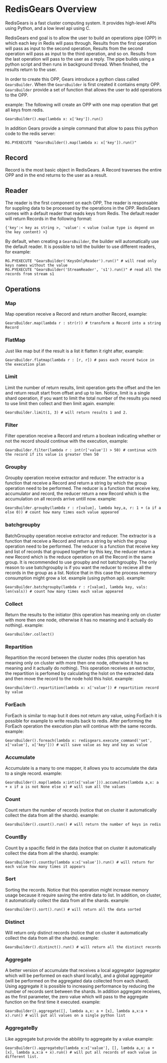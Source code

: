 # RedisGears Overview
RedisGears is a fast cluster computing system. It provides high-level APIs using Python, and a low level api using C.

RedisGears end goal is to allow the user to build an operations pipe (OPP) in which each key in Redis will pass through. Results from the first operation will pass as input to the second operation, Results from the second operation will pass as input to the third operation, and so on. Results from the last operation will pass to the user as a reply. The pipe builds using a python script and then runs in background thread. When finished, the results return to the user.

In order to create this OPP, Gears introduce a python class called `GearsBuilder`. When the `GearsBuilder` is first created it contains empty OPP. `GearsBuilder` provide a set of function that allows the user to add operations to the OPP.

example:
The following will create an OPP with one map operation that get all keys from redis.
```
GearsBuilder().map(lambda x: x['key']).run()
```

In addition Gears provide a simple command that allow to pass this python code to the redis server:
```
RG.PYEXECUTE "GearsBuilder().map(lambda x: x['key']).run()"
```

## Record
Record is the most basic object in RedisGears. A Record traverses the entire OPP and in the end returns to the user as a result.

## Reader
The reader is the first component on each OPP, The reader is responsable for suppling data to be processed by the operations in the OPP. RedisGears comes with a default reader that reads keys from Redis. The default reader will return Records in the following format:
```
{'key':< key as string >, 'value': < value (value type is depend on the key content) >}
```

By default, when creating a `GearsBuilder`, the builder will automatically use the default reader. It is possible to tell the builder to use different readers, for example:
```
RG.PYEXECUTE "GearsBuilder('KeysOnlyReader').run()" # will read only keys names without the value
RG.PYEXECUTE "GearsBuilder('StreamReader', 's1').run()" # read all the records from stream s1
```


## Operations

### Map
Map operation receive a Record and return another Record, example:
```
GearsBuilder.map(lambda r : str(r)) # transform a Record into a string Record
```

### FlatMap
Just like map but if the result is a list it flatten it right after, example:
```
GearsBuilder.flatmap(lambda r : [r, r]) # pass each record twice in the execution plan
```

### Limit
Limit the number of return results, limit operation gets the offset and the len and return result start from offset and up to len. Notice, limit is a single shard operation, if you want to limit the total number of the results you need to use limit then collect and then limit again. example:
```
GearsBuilder.limit(1, 3) # will return results 1 and 2.
```

### Filter
Filter operation receive a Record and return a boolean indicating whether or not the record should continue with the execution, example:
```
GearsBuilder.filter(lambda r : int(r['value']) > 50) # continue with the record if its value is greater then 50
```

### Groupby
Groupby operation receive extractor and reducer. The extractor is a function that receive a Record and return a string by which the group operation need to be performed. The reducer is a function that receive key, accumulator and record, the reducer return a new Record which is the accumulation on all records arrive untill now. example:
```
GearsBuilder.groupby(lambda r : r[value], lambda key,a, r: 1 + (a if a else 0)) # count how many times each value appeared
```

### batchgroupby
BatchGroupby operation receive extractor and reducer. The extractor is a function that receive a Record and return a string by which the group operation need to be performed. The reducer is a function that receive key and list of records that grouped together by this key, the reducer return a new Record which is the reduce operation on all the Record in the same group.
It is recommended to use groupby and not batchgroupby. The only reason to use batchgroupby is if you want the reducer to recieve all the records in the group as a list. Notice that in this case the process memory consumption might grow a lot. example (using python api).
example:
```
GearsBuilder.batchgroupby(lambda r : r[value], lambda key, vals: len(vals)) # count how many times each value appeared
```

### Collect
Return the results to the initiator (this operation has meaning only on cluster with more then one node, otherwise it has no meaning and it actually do nothing). example:
```
GearsBuilder.collect()
```

### Repartition
Repartition the record between the cluster nodes (this operation has meaning only on cluster with more then one node, otherwise it has no meaning and it actually do nothing). This operation receives an extractor, the repartition is perfomed by calculating the hslot on the extracted data and then move the record to the node hold this hslot.
example:
```
GearsBuilder().repartition(lambda x: x['value']) # repartition record by value
```

### ForEach
ForEach is similar to map but it does not return any value, using ForEach it is possible for example to write results back to redis. After performing the ForEach operation the execution plan will continue with the same records.
example:
```
GearsBuilder().foreach(lambda x: redisgears.execute_command('set', x['value'], x['key'])) # will save value as key and key as value
```

### Accumulate
Accumulate is a many to one mapper, it allows you to accumulate the data to a single record.
example:
```
GearsBuilder().map(lambda x:int(x['value'])).accumulate(lambda a,x: a + x if a is not None else x) # will sum all the values
```

### Count
Count return the number of records (notice that on cluster it automatically collect the data from all the shards).
example:
```
GearsBuilder().count().run() # will return the number of keys in redis
```

### CountBy
Count by a spacific field in the data (notice that on cluster it automatically collect the data from all the shards).
example:
```
GearsBuilder().countby(lambda x:x['value']).run() # will return for each value how many times it appears
```

### Sort
Sorting the records. Notice that this operation might increase memory usage because it require saving the entire data to list. In addition, on cluster, it automatically collect the data from all the shards.
example:
```
GearsBuilder().sort().run() # will return all the data sorted
```

### Distinct
Will return only distinct records (notice that on cluster it automatically collect the data from all the shards).
example:
```
GearsBuilder().distinct().run() # will return all the distinct records
```

### Aggregate
A better version of accumulate that receives a local aggregator (aggregator which will be performed on each shard locally), and a global aggregator (will be performed on the aggregated data collected from each shard). Using aggregate it is possible to increasing performance by reducing the number of records sent between the shards. In addition aggregate receives, as the first parameter, the zero value which will pass to the aggregate function on the first time it executed.
example:
```
GearsBuilder().aggregate([], lambda a,x: a + [x], lambda a,x:a + x).run() # will put all values on a single python list
```

### AggregateBy
Like aggregate but provide the abbility to aggregate by a value
example:
```
GearsBuilder().aggregateby(lambda x:x['value'], [], lambda a,x: a + [x], lambda a,x:a + x).run() # will put all records of each value in different list.
```
